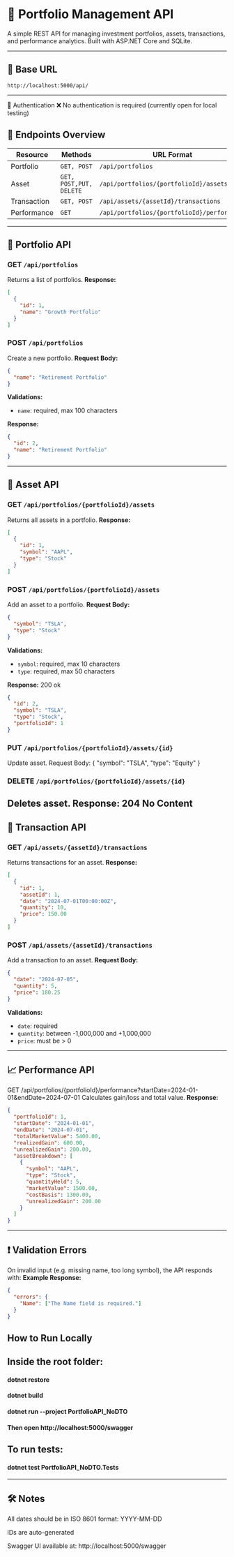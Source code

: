# 📘 Portfolio Management API

A simple REST API for managing investment portfolios, assets, transactions, and performance analytics. Built with ASP.NET Core and SQLite.

---

## 🔗 Base URL

```
http://localhost:5000/api/
```

---
🔹 Authentication
❌ No authentication is required (currently open for local testing)



## 📂 Endpoints Overview

| Resource     | Methods     | URL Format                                |
|--------------|-------------|--------------------------------------------|
| Portfolio    | `GET, POST` | `/api/portfolios`                         |
| Asset        | `GET, POST,PUT, DELETE` | `/api/portfolios/{portfolioId}/assets` |
| Transaction  | `GET, POST` | `/api/assets/{assetId}/transactions`      |
| Performance  | `GET`       | `/api/portfolios/{portfolioId}/performance` |

---

## 📁 Portfolio API

### GET `/api/portfolios`
Returns a list of portfolios.
**Response:**
```json
[
  {
    "id": 1,
    "name": "Growth Portfolio"
  }
]
```

### POST `/api/portfolios`
Create a new portfolio.
**Request Body:**
```json
{
  "name": "Retirement Portfolio"
}
```

**Validations:**
- `name`: required, max 100 characters

**Response:**
```json
{
  "id": 2,
  "name": "Retirement Portfolio"
}
```

---

## 📁 Asset API

### GET `/api/portfolios/{portfolioId}/assets`
Returns all assets in a portfolio.
**Response:**
```json
[
  {
    "id": 1,
    "symbol": "AAPL",
    "type": "Stock"
  }
]
```

### POST `/api/portfolios/{portfolioId}/assets`
Add an asset to a portfolio.
**Request Body:**
```json
{
  "symbol": "TSLA",
  "type": "Stock"
}
```

**Validations:**
- `symbol`: required, max 10 characters
- `type`: required, max 50 characters

**Response:** 200 ok
```json
{
  "id": 2,
  "symbol": "TSLA",
  "type": "Stock",
  "portfolioId": 1
}
```

### PUT `/api/portfolios/{portfolioId}/assets/{id}`

Update asset.
Request Body:
{
  "symbol": "TSLA",
  "type": "Equity"
}


### DELETE `/api/portfolios/{portfolioId}/assets/{id}`

Deletes asset.
Response: 204 No Content
---

## 📁 Transaction API

### GET `/api/assets/{assetId}/transactions`
Returns transactions for an asset.
**Response:**
```json
[
  {
    "id": 1,
    "assetId": 1,
    "date": "2024-07-01T00:00:00Z",
    "quantity": 10,
    "price": 150.00
  }
]
```

### POST `/api/assets/{assetId}/transactions`
Add a transaction to an asset.
**Request Body:**
```json
{
  "date": "2024-07-05",
  "quantity": 5,
  "price": 180.25
}
```

**Validations:**
- `date`: required
- `quantity`: between -1,000,000 and +1,000,000
- `price`: must be > 0

---

## 📈 Performance API

GET /api/portfolios/{portfolioId}/performance?startDate=2024-01-01&endDate=2024-07-01
Calculates gain/loss and total value.
**Response:**
```json
{
  "portfolioId": 1,
  "startDate": "2024-01-01",
  "endDate": "2024-07-01",
  "totalMarketValue": 5400.00,
  "realizedGain": 600.00,
  "unrealizedGain": 200.00,
  "assetBreakdown": [
    {
      "symbol": "AAPL",
      "type": "Stock",
      "quantityHeld": 5,
      "marketValue": 1500.00,
      "costBasis": 1300.00,
      "unrealizedGain": 200.00
    }
  ]
}
```

---

## ❗ Validation Errors
On invalid input (e.g. missing name, too long symbol), the API responds with:
**Example Response:**
```json
{
  "errors": {
    "Name": ["The Name field is required."]
  }
}
```
## How to Run Locally
## Inside the root folder:
#### dotnet restore
#### dotnet build
#### dotnet run --project PortfolioAPI_NoDTO

#### Then open http://localhost:5000/swagger
## To run tests:
#### dotnet test PortfolioAPI_NoDTO.Tests

---

## 🛠️ Notes
All dates should be in ISO 8601 format: YYYY-MM-DD

IDs are auto-generated

Swagger UI available at:
http://localhost:5000/swagger

